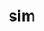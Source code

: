 <p align="center"></p>
<p align="center"></p>
<p align="center"></p>
<h1 align="center">sim</h1>
<p align="center"></p>
<p align="center"></p>
<p align="center"></p>




